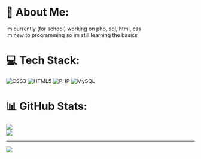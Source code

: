 # 💫 About Me:
im currently (for school) working on php, sql, html, css <br>im new to programming so im still learning the basics


# 💻 Tech Stack:
![CSS3](https://img.shields.io/badge/css3-%231572B6.svg?style=for-the-badge&logo=css3&logoColor=white) ![HTML5](https://img.shields.io/badge/html5-%23E34F26.svg?style=for-the-badge&logo=html5&logoColor=white) ![PHP](https://img.shields.io/badge/php-%23777BB4.svg?style=for-the-badge&logo=php&logoColor=white) ![MySQL](https://img.shields.io/badge/mysql-4479A1.svg?style=for-the-badge&logo=mysql&logoColor=white)
# 📊 GitHub Stats:
![](https://nirzak-streak-stats.vercel.app/?user=mr-vaatdoek&theme=dark&hide_border=false)<br/>
![](https://github-readme-stats.vercel.app/api/top-langs/?username=mr-vaatdoek&theme=dark&hide_border=false&include_all_commits=false&count_private=false&layout=compact)

---
[![](https://visitcount.itsvg.in/api?id=mr-vaatdoek&icon=0&color=0)](https://visitcount.itsvg.in)

<!-- Proudly created with GPRM ( https://gprm.itsvg.in ) -->
